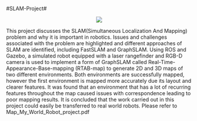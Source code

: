 #SLAM-Project#

<p align="center">
  <img src="./misc/where.gif"/>
</p>

 This project discusses the SLAM(Simultaneous Localization And Mapping) problem and why it is important in robotics. Issues and challenges associated with the problem are highlighted and different approaches of SLAM are identified, including FastSLAM and GraphSLAM. Using ROS and Gazebo, a simulated robot equipped with a laser rangefinder and RGB-D camera is used to implement a form of GraphSLAM called Real-Time-Appearance-Base-mapping (RTAB-map) to generate 2D and 3D maps of two different environments. Both environments are successfully mapped, however the first environment is mapped more accurately due its layout and clearer features. It was found that an environment that has a lot of recurring features throughout the map caused issues with correspondence leading to poor mapping results. It is concluded that the work carried out in this project could easily be transferred to real world robots. Please refer to Map_My_World_Robot_project.pdf